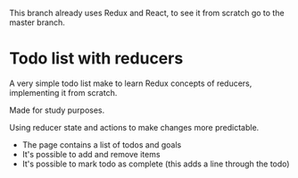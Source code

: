 This branch already uses Redux and React, to see it from scratch go to the master branch.

# Todo list with reducers

A very simple todo list make to learn Redux concepts of reducers, implementing it from scratch.

Made for study purposes.

Using reducer state and actions to make changes more predictable.

- The page contains a list of todos and goals
- It's possible to add and remove items
- It's possible to mark todo as complete (this adds a line through the todo)
